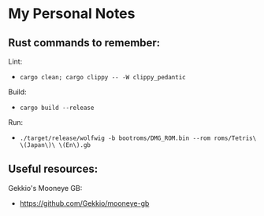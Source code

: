 # My Personal Notes

## Rust commands to remember:

Lint:

  * `cargo clean; cargo clippy -- -W clippy_pedantic`

Build:

  * `cargo build --release`

Run:

 * `./target/release/wolfwig -b bootroms/DMG_ROM.bin --rom roms/Tetris\ \(Japan\)\ \(En\).gb`

## Useful resources:

Gekkio's Mooneye GB:
  * https://github.com/Gekkio/mooneye-gb
